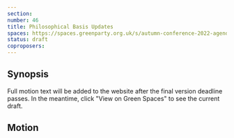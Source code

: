 ```yaml
---
section:
number: 46
title: Philosophical Basis Updates
spaces: https://spaces.greenparty.org.uk/s/autumn-conference-2022-agenda-forum/?contentId=99017
status: draft
coproposers:
---
```

## Synopsis
Full motion text will be added to the website after the final version deadline passes. In the meantime, click "View on Green Spaces" to see the current draft.

## Motion

